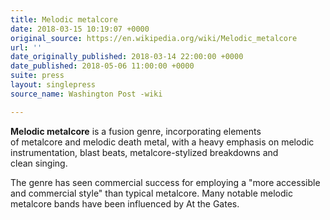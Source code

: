 ```yaml
---
title: Melodic metalcore
date: 2018-03-15 10:19:07 +0000
original_source: https://en.wikipedia.org/wiki/Melodic_metalcore
url: ''
date_originally_published: 2018-03-14 22:00:00 +0000
date_published: 2018-05-06 11:00:00 +0000
suite: press
layout: singlepress
source_name: Washington Post -wiki

---
```

**Melodic metalcore** is a fusion genre, incorporating elements of metalcore and melodic death metal, with a heavy emphasis on melodic instrumentation, blast beats, metalcore-stylized breakdowns and clean singing. 

The genre has seen commercial success for employing a "more accessible and commercial style" than typical metalcore. Many notable melodic metalcore bands have been influenced by At the Gates. 